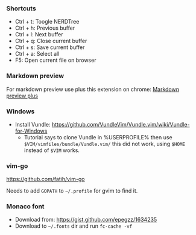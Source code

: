 ### Shortcuts

- Ctrl + t: Toogle NERDTree
- Ctrl + h: Previous buffer
- Ctrl + l: Next buffer
- Ctrl + q: Close current buffer
- Ctrl + s: Save current buffer
- Ctrl + a: Select all
- F5: Open current file on browser

### Markdown preview

For markdown preview use <F5> plus this extension on chrome: [Markdown preview plus](https://chrome.google.com/webstore/detail/markdown-preview-plus/febilkbfcbhebfnokafefeacimjdckgl)

### Windows

- Install Vundle: https://github.com/VundleVim/Vundle.vim/wiki/Vundle-for-Windows
  - Tutorial says to clone Vundle in %USERPROFILE% then use `$VIM/vimfiles/bundle/Vundle.vim/` this did not work, using `$HOME` instead of `$VIM` works.

### vim-go

https://github.com/fatih/vim-go

Needs to add `GOPATH` to `~/.profile` for gvim to find it.

### Monaco font

- Download from: https://gist.github.com/epegzz/1634235
- Download to `~/.fonts` dir and run `fc-cache -vf`
